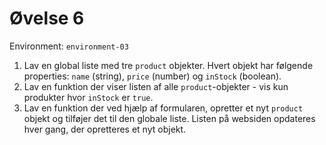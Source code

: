 # Øvelse 6

Environment: `environment-03`

1. Lav en global liste med tre `product` objekter. Hvert objekt har følgende properties: `name` (string), `price` (number) og `inStock` (boolean).
2. Lav en funktion der viser listen af alle `product`-objekter - vis kun produkter hvor `inStock` er `true`.
3. Lav en funktion der ved hjælp af formularen, opretter et nyt `product` objekt og tilføjer det til den globale liste. Listen på websiden opdateres hver gang, der opretteres et nyt objekt.
